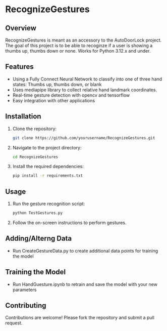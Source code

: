 # RecognizeGestures
## Overview
RecognizeGestures is meant as an accessory to the AutoDoorLock project. The goal of this project is to be able to recoginze if a user is showing a thumbs up, thumbs down or none. Works for Python 3.12.x and under.

## Features
- Using a Fully Connect Neural Network to classify into one of three hand states: Thumbs up, thumbs down, or blank
- Uses mediapipe library to collect relative hand landmark coordinates.
- Real-time gesture detection with opencv and tensorflow
- Easy integration with other applications

## Installation
1. Clone the repository:
    ```bash
    git clone https://github.com/yourusername/RecognizeGestures.git
    ```
2. Navigate to the project directory:
    ```bash
    cd RecognizeGestures
    ```
3. Install the required dependencies:
    ```bash
    pip install -r requirements.txt
    ```

## Usage
1. Run the gesture recognition script:
    ```bash
    python TestGestures.py
    ```
2. Follow the on-screen instructions to perform gestures.

## Adding/Alterng Data
- Run CreateGestureData.py to create additional data points for training the model

## Training the Model
- Run HandGuesture.ipynb to retrain and save the model with your new parameters

## Contributing
Contributions are welcome! Please fork the repository and submit a pull request.